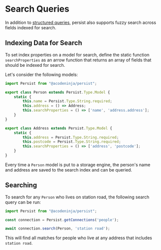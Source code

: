 # Search Queries

In addition to [structured queries](./structured-queries.md), persist also supports fuzzy search across fields indexed for search.

## Indexing Data for Search

To set index properties on a model for search, define the static function `searchProperties` as an arrow function that returns an array of fields that should be indexed for search.

Let's consider the following models:

```javascript
import Persist from "@acodeninja/persist";

export class Person extends Persist.Type.Model {
    static {
        this.name = Persist.Type.String.required;
        this.address = () => Address;
        this.searchProperties = () => ['name', 'address.address'];
    }
}

export class Address extends Persist.Type.Model {
    static {
        this.address = Persist.Type.String.required;
        this.postcode = Persist.Type.String.required;
        this.searchProperties = () => ['address', 'postcode'];
    }
}
```

Every time a `Person` model is put to a storage engine, the person's name and address are saved to the search index and can be queried.

## Searching

To search for any `Person` who lives on station road, the following search query can be run:

```javascript
import Persist from "@acodeninja/persist";

const connection = Persist.getConnections('people');

await connection.search(Person, 'station road');
```

This will find all matches for people who live at any address that includes `station road`.
